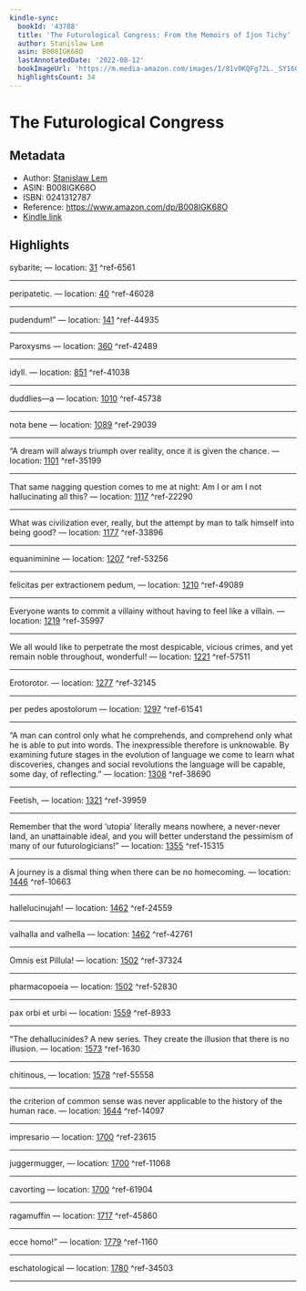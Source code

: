 ```yaml
---
kindle-sync:
  bookId: '43788'
  title: 'The Futurological Congress: From the Memoirs of Ijon Tichy'
  author: Stanislaw Lem
  asin: B008IGK68O
  lastAnnotatedDate: '2022-08-12'
  bookImageUrl: 'https://m.media-amazon.com/images/I/81v0KQFg72L._SY160.jpg'
  highlightsCount: 34
---
```

# The Futurological Congress
## Metadata
* Author: [Stanislaw Lem](https://www.amazon.com/Stanislaw-Lem/e/B000AQ3P7Y/ref=dp_byline_cont_ebooks_1)
* ASIN: B008IGK68O
* ISBN: 0241312787
* Reference: https://www.amazon.com/dp/B008IGK68O
* [Kindle link](kindle://book?action=open&asin=B008IGK68O)

## Highlights
sybarite; — location: [31](kindle://book?action=open&asin=B008IGK68O&location=31) ^ref-6561

---
peripatetic. — location: [40](kindle://book?action=open&asin=B008IGK68O&location=40) ^ref-46028

---
pudendum!” — location: [141](kindle://book?action=open&asin=B008IGK68O&location=141) ^ref-44935

---
Paroxysms — location: [360](kindle://book?action=open&asin=B008IGK68O&location=360) ^ref-42489

---
idyll. — location: [851](kindle://book?action=open&asin=B008IGK68O&location=851) ^ref-41038

---
duddlies—a — location: [1010](kindle://book?action=open&asin=B008IGK68O&location=1010) ^ref-45738

---
nota bene — location: [1089](kindle://book?action=open&asin=B008IGK68O&location=1089) ^ref-29039

---
“A dream will always triumph over reality, once it is given the chance. — location: [1101](kindle://book?action=open&asin=B008IGK68O&location=1101) ^ref-35199

---
That same nagging question comes to me at night: Am I or am I not hallucinating all this? — location: [1117](kindle://book?action=open&asin=B008IGK68O&location=1117) ^ref-22290

---
What was civilization ever, really, but the attempt by man to talk himself into being good? — location: [1177](kindle://book?action=open&asin=B008IGK68O&location=1177) ^ref-33896

---
equaniminine — location: [1207](kindle://book?action=open&asin=B008IGK68O&location=1207) ^ref-53256

---
felicitas per extractionem pedum, — location: [1210](kindle://book?action=open&asin=B008IGK68O&location=1210) ^ref-49089

---
Everyone wants to commit a villainy without having to feel like a villain. — location: [1219](kindle://book?action=open&asin=B008IGK68O&location=1219) ^ref-35997

---
We all would like to perpetrate the most despicable, vicious crimes, and yet remain noble throughout, wonderful! — location: [1221](kindle://book?action=open&asin=B008IGK68O&location=1221) ^ref-57511

---
Erotorotor. — location: [1277](kindle://book?action=open&asin=B008IGK68O&location=1277) ^ref-32145

---
per pedes apostolorum — location: [1297](kindle://book?action=open&asin=B008IGK68O&location=1297) ^ref-61541

---
“A man can control only what he comprehends, and comprehend only what he is able to put into words. The inexpressible therefore is unknowable. By examining future stages in the evolution of language we come to learn what discoveries, changes and social revolutions the language will be capable, some day, of reflecting.” — location: [1308](kindle://book?action=open&asin=B008IGK68O&location=1308) ^ref-38690

---
Feetish, — location: [1321](kindle://book?action=open&asin=B008IGK68O&location=1321) ^ref-39959

---
Remember that the word ‘utopia’ literally means nowhere, a never-never land, an unattainable ideal, and you will better understand the pessimism of many of our futurologicians!” — location: [1355](kindle://book?action=open&asin=B008IGK68O&location=1355) ^ref-15315

---
A journey is a dismal thing when there can be no homecoming. — location: [1446](kindle://book?action=open&asin=B008IGK68O&location=1446) ^ref-10663

---
hallelucinujah! — location: [1462](kindle://book?action=open&asin=B008IGK68O&location=1462) ^ref-24559

---
valhalla and valhella — location: [1462](kindle://book?action=open&asin=B008IGK68O&location=1462) ^ref-42761

---
Omnis est Pillula! — location: [1502](kindle://book?action=open&asin=B008IGK68O&location=1502) ^ref-37324

---
pharmacopoeia — location: [1502](kindle://book?action=open&asin=B008IGK68O&location=1502) ^ref-52830

---
pax orbi et urbi — location: [1559](kindle://book?action=open&asin=B008IGK68O&location=1559) ^ref-8933

---
“The dehallucinides? A new series. They create the illusion that there is no illusion. — location: [1573](kindle://book?action=open&asin=B008IGK68O&location=1573) ^ref-1630

---
chitinous, — location: [1578](kindle://book?action=open&asin=B008IGK68O&location=1578) ^ref-55558

---
the criterion of common sense was never applicable to the history of the human race. — location: [1644](kindle://book?action=open&asin=B008IGK68O&location=1644) ^ref-14097

---
impresario — location: [1700](kindle://book?action=open&asin=B008IGK68O&location=1700) ^ref-23615

---
juggermugger, — location: [1700](kindle://book?action=open&asin=B008IGK68O&location=1700) ^ref-11068

---
cavorting — location: [1700](kindle://book?action=open&asin=B008IGK68O&location=1700) ^ref-61904

---
ragamuffin — location: [1717](kindle://book?action=open&asin=B008IGK68O&location=1717) ^ref-45860

---
ecce homo!” — location: [1779](kindle://book?action=open&asin=B008IGK68O&location=1779) ^ref-1160

---
eschatological — location: [1780](kindle://book?action=open&asin=B008IGK68O&location=1780) ^ref-34503

---
